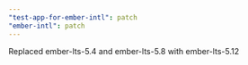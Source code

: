 ```yaml
---
"test-app-for-ember-intl": patch
"ember-intl": patch
---
```


Replaced ember-lts-5.4 and ember-lts-5.8 with ember-lts-5.12
